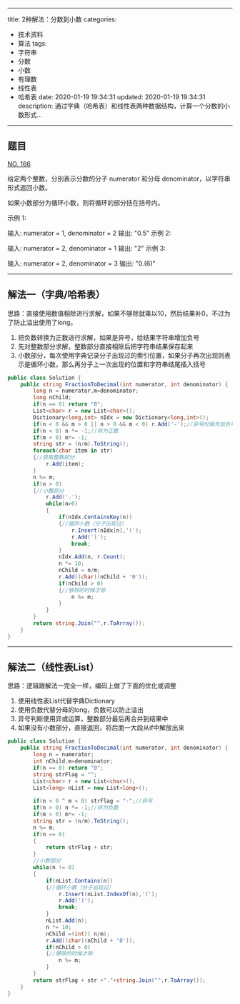 
---
title: 2种解法：分数到小数
categories:
  - 技术资料
  - 算法
tags:
  - 字符串
  - 分数
  - 小数
  - 有理数
  - 线性表
  - 哈希表
date: 2020-01-19 19:34:31
updated: 2020-01-19 19:34:31
description: 通过字典（哈希表）和线性表两种数据结构，计算一个分数的小数形式...
---

## 题目

[NO. 166](https://leetcode-cn.com/problems/fraction-to-recurring-decimal/)

给定两个整数，分别表示分数的分子 numerator 和分母 denominator，以字符串形式返回小数。

如果小数部分为循环小数，则将循环的部分括在括号内。

示例 1:

输入: numerator = 1, denominator = 2
输出: "0.5"
示例 2:

输入: numerator = 2, denominator = 1
输出: "2"
示例 3:

输入: numerator = 2, denominator = 3
输出: "0.(6)"

***
## 解法一（字典/哈希表）
思路：直接使用数值相除进行求解，如果不够除就乘以10，然后结果补0，不过为了防止溢出使用了long。
1. 把负数转换为正数进行求解，如果是异号，给结果字符串增加负号
2. 先对整数部分求解，整数部分直接相除后把字符串结果保存起来
3. 小数部分，每次使用字典记录分子出现过的索引位置，如果分子再次出现则表示是循环小数，那么再分子上一次出现的位置和字符串结尾插入括号
```csharp
public class Solution {
    public string FractionToDecimal(int numerator, int denominator) {
        long n = numerator,m=denominator;
        long nChild;
        if(n == 0) return "0";
        List<char> r = new List<char>();
        Dictionary<long,int> nIdx = new Dictionary<long,int>();
        if(n < 0 && m > 0 || n > 0 && m < 0) r.Add('-');//异号时候先加负号
        if(n < 0) n *= -1;//转为正数
        if(m < 0) m*= -1;
        string str = (n/m).ToString();
        foreach(char item in str)
        {//获取整数部分
            r.Add(item);
        }
        n %= m;
        if(n > 0)
        {//小数部分
            r.Add('.');
            while(n>0)
            {
                if(nIdx.ContainsKey(n))
                {//循环小数（分子出现过）
                    r.Insert(nIdx[n],'(');
                    r.Add(')');
                    break;
                }
                nIdx.Add(n, r.Count);
                n *= 10;
                nChild = n/m;
                r.Add((char)(nChild + '0'));
                if(nChild > 0)
                {//够除的时候才除
                    n %= m;
                }
            }
        }
        return string.Join("",r.ToArray());
    }
}
```
***
## 解法二（线性表List）
思路：逻辑跟解法一完全一样，编码上做了下面的优化或调整
1. 使用线性表List代替字典Dictionary
2. 使用负数代替分母的long，负数可以防止溢出
3. 异号判断使用异或运算，整数部分最后再合并到结果中
4. 如果没有小数部分，直接返回，将后面一大段从if中解放出来

```csharp
public class Solution {
    public string FractionToDecimal(int numerator, int denominator) {
        long n = numerator;
        int nChild,m=denominator;
        if(n == 0) return "0";
        string strFlag = "";
        List<char> r = new List<char>();
        List<long> nList = new List<long>();
        
        if(n < 0 ^ m < 0) strFlag = "-";//异号
        if(n > 0) n *= -1;//转为负数
        if(m > 0) m*= -1;
        string str = (n/m).ToString();
        n %= m;
        if(n == 0) 
        {
            return strFlag + str;
        }
        //小数部分
        while(n != 0)
        {
            if(nList.Contains(n))
            {//循环小数（分子出现过）
                r.Insert(nList.IndexOf(n),'(');
                r.Add(')');
                break;
            }
            nList.Add(n);
            n *= 10;
            nChild =(int)( n/m);
            r.Add((char)(nChild + '0'));
            if(nChild > 0)
            {//够除的时候才除
                n %= m;
            }
        }
        return strFlag + str +"."+string.Join("",r.ToArray());
    }
}
```
